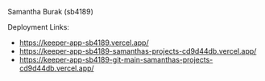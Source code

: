 Samantha Burak (sb4189)

Deployment Links:
- https://keeper-app-sb4189.vercel.app/
- https://keeper-app-sb4189-samanthas-projects-cd9d44db.vercel.app/
- https://keeper-app-sb4189-git-main-samanthas-projects-cd9d44db.vercel.app/

